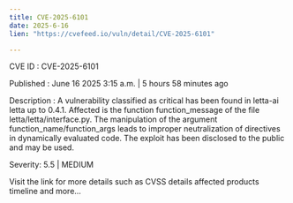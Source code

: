```yaml
---
title: CVE-2025-6101
date: 2025-6-16
lien: "https://cvefeed.io/vuln/detail/CVE-2025-6101"

---
```


CVE ID : CVE-2025-6101

Published :  June 16
2025
3:15 a.m. | 5 hours
58 minutes ago

Description : A vulnerability classified as critical has been found in letta-ai letta up to 0.4.1. Affected is the function function_message of the file letta/letta/interface.py. The manipulation of the argument function_name/function_args leads to improper neutralization of directives in dynamically evaluated code. The exploit has been disclosed to the public and may be used.

Severity: 5.5 | MEDIUM

Visit the link for more details
such as CVSS details
affected products
timeline
and more...
